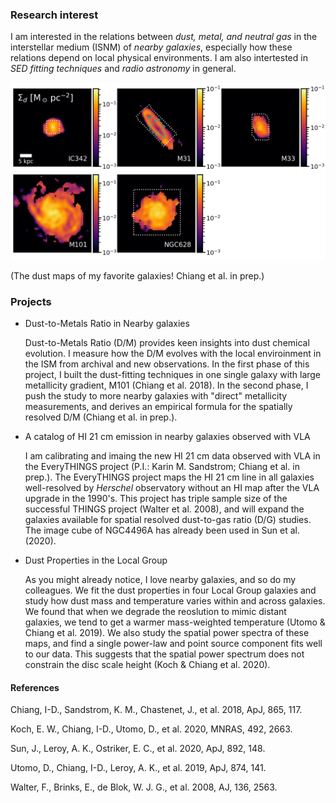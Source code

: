 ### Research interest
I am interested in the relations between *dust, metal, and neutral gas* in the interstellar medium (ISNM) of
*nearby galaxies*, especially how these relations depend on local physical environments. I am also intertested in *SED fitting techniques* and *radio astronomy* in general.

![DustMaps](fig_dustmaps_r.png)

(The dust maps of my favorite galaxies! Chiang et al. in prep.)

### Projects
+ Dust-to-Metals Ratio in Nearby galaxies

    Dust-to-Metals Ratio (D/M) provides keen insights into dust chemical evolution. I measure how the D/M evolves with the local enviroinment in the ISM from archival and new observations. In the first phase of this project, I built the dust-fitting techniques in one single galaxy with large metallicity gradient, M101 (Chiang et al. 2018). In the second phase, I push the study to more nearby galaxies with "direct" metallicity measurements, and derives an empirical formula for the spatially resolved D/M (Chiang et al. in prep.).

+ A catalog of HI 21 cm emission in nearby galaxies observed with VLA

    I am calibrating and imaing the new HI 21 cm data observed with VLA in the EveryTHINGS project (P.I.: Karin M. Sandstrom; Chiang et al. in prep.). The EveryTHINGS project maps the HI 21 cm line in all galaxies well-resolved by *Herschel* observatory without an HI map after the VLA upgrade in the 1990's. This project has triple sample size of the successful THINGS project (Walter et al. 2008), and will expand the galaxies available for spatial resolved dust-to-gas ratio (D/G) studies. The image cube of NGC4496A has already been used in Sun et al. (2020).

+ Dust Properties in the Local Group

    As you might already notice, I love nearby galaxies, and so do my colleagues. We fit the dust properties in four Local Group galaxies and study how dust mass and temperature varies within and across galaxies. We found that when we degrade the reoslution to mimic distant galaxies, we tend to get a warmer mass-weighted temperature (Utomo & Chiang et al. 2019). We also study the spatial power spectra of these maps, and find a single power-law and point source component fits well to our data. This suggests that the spatial power spectrum does not constrain the disc scale height (Koch & Chiang et al. 2020).

#### References
Chiang, I-D., Sandstrom, K. M., Chastenet, J., et al. 2018, ApJ, 865, 117.

Koch, E. W., Chiang, I-D., Utomo, D., et al. 2020, MNRAS, 492, 2663.

Sun, J., Leroy, A. K., Ostriker, E. C., et al. 2020, ApJ, 892, 148.

Utomo, D., Chiang, I-D., Leroy, A. K., et al. 2019, ApJ, 874, 141.

Walter, F., Brinks, E., de Blok, W. J. G., et al. 2008, AJ, 136, 2563.
